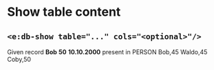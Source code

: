 # Show table content
## `<e:db-show table="..." cols="<optional>"/>`

<div>
    <e:summary/>
    <e:example name="Empty table">
        <e:then print="true">
            <e:db-show table="PERSON" cols="NAME"/>
            <e:db-show table="PERSON"/>
        </e:then>
    </e:example>
    <e:example name="Not empty table">
        <e:given>
            Given record <b c:set="#name">Bob</b>
                         <b c:set="#age">50</b>
                         <b c:set="#bd">10.10.2000</b>
            <span c:assertTrue="addRecord(#name, #age, #bd)">present</span> in PERSON
        </e:given>
        <e:then print="true">
            <e:db-show table="PERSON" cols="NAME, *AGE, **BIRTHDAY"/>
        </e:then>
    </e:example>
    <e:example name="Filtered table">
        <e:given>
            <e:db-set table="PERSON" cols="NAME, AGE">
                <row>Bob,45</row>
                <row>Waldo,45</row>
                <row>Coby,50</row>
            </e:db-set>
        </e:given>
        <e:then print="true">
            <e:db-show table="PERSON" caption="Filtering for equality" cols="NAME, *AGE" where="AGE=45;NAME=Waldo"/>
            <e:db-show table="PERSON" caption="Filtering on an occurrence" cols="NAME, *AGE" where="AGE=%5"/>
        </e:then>
    </e:example>
</div>